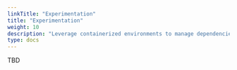 ```yaml
---
linkTitle: "Experimentation"
title: "Experimentation"
weight: 10
description: "Leverage containerized environments to manage dependencies and simplify reproducibility. Explore examples of using GKE for distributed training and hyperparameter tuning, enabling faster experimentation cycles."
type: docs
---
```

TBD